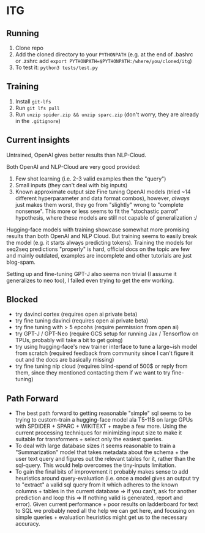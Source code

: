 # ITG

## Running
1. Clone repo
2. Add the cloned directory to your `PYTHONPATH` (e.g. at the end of .bashrc or .zshrc add `export PYTHONPATH=$PYTHONPATH:/where/you/cloned/itg`)
3. To test it: `python3 tests/test.py`

## Training
1. Install `git-lfs` 
2. Run `git lfs pull`
3. Run `unzip spider.zip && unzip sparc.zip` (don't worry, they are already in the `.gitignore`)


## Current insights

Untrained, OpenAI gives better results than NLP-Cloud.

Both OpenAI and NLP-Cloud are very good provided:
1. Few shot learning (i.e. 2-3 valid examples then the "query")
2. Small inputs (they can't deal with big inputs)
3. Known approximate output size
Fine tuning OpenAI models (tried ~14 different hyperparameter and data format combos), however, *always* just makes them worst, they go from "slightly" wrong to "complete nonsense".
This more or less seems to fit the "stochastic parrot" hypothesis, where these models are still not capable of generalization :/

Hugging-face models with training showcase somewhat more promising results than both OpenAI and NLP Cloud. But training seems to easily break the model (e.g. it starts always predicting <pad> tokens). Training the models for seq2seq predictions "properly" is hard, official docs on the topic are few and mainly outdated, examples are incomplete and other tutorials are just blog-spam.

Setting up and fine-tuning GPT-J also seems non trivial (I assume it generalizes to neo too), I failed even trying to get the env working.

## Blocked

- try davinci cortex (requires open ai private beta)
- try fine tuning davinci (requires open ai private beta)
- try fine tuning with > 5 epcohs (require permission from open ai)
- try GPT-J / GPT-Neo (require GCS setup for running Jax / Tensorflow on TPUs, probably will take a bit to get going)
- try using hugging-face's new trainer interface to tune a large~ish model from scratch (required feedback from community since I can't figure it out and the docs are basically missing)
- try fine tuning nlp cloud (requires blind-spend of 500$ or reply from them, since they mentioned contacting them if we want to try fine-tuning)

## Path Forward

- The best path forward to getting reasonable "simple" sql seems to be trying to custom-train a hugging-face model ala T5-11B on large GPUs with SPDIDER + SPARC + WIKITEXT + maybe a few more. Using the current processing techniques for minimizing input size to make it suitable for transformers + select only the easiest queries.
- To deal with large database sizes it seems reasonable to train a "Summarization" model that takes metadata about the schema + the user text query and figures out the relevant tables for it, rather than the sql-query. This would help overcomes the tiny-inputs limitation.
- To gain the final bits of improvement it probably makes sense to add heuristics around query-evaluation (i.e. once a model gives an output try to "extract" a valid sql query from it which adheres to the known columns + tables in the current database => if you can't, ask for another prediction and loop this => If nothing valid is generated, report and error). Given current performance + poor results on ladderboard for text to SQL we probably need all the help we can get here, and focusing on simple queries + evaluation heuristics might get us to the necessary accuracy.
